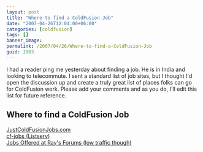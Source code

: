 ```yaml
---
layout: post
title: "Where to find a ColdFusion Job"
date: "2007-04-26T12:04:00+06:00"
categories: [coldfusion]
tags: []
banner_image: 
permalink: /2007/04/26/Where-to-find-a-ColdFusion-Job
guid: 1983
---
```


I had a reader ping me yesterday about finding a job. He is in India and looking to telecommute. I sent a standard list of job sites, but I thought I'd open the discussion up and create a truly great list of places folks can go for ColdFusion work. Please add your comments and as you do, I'll edit this list for future reference. 

<h2>Where to find a ColdFusion Job</h2>

<a href="http://www.justcoldfusionjobs.com/">JustColdFusionJobs.com</a><br>
<a href="http://www.houseoffusion.com/groups/cf-jobs/">cf-jobs (Listserv)</a><br>
<a href="http://ray.camdenfamily.com/forums/threads.cfm?forumid=98DFD53C-D5D7-C0CD-58E2B6334BB911E8">Jobs Offered at Ray's Forums (low traffic though)</a><br>